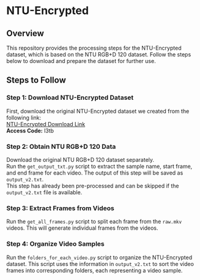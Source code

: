 # NTU-Encrypted

## Overview
This repository provides the processing steps for the NTU-Encrypted dataset, which is based on the NTU RGB+D 120 dataset. Follow the steps below to download and prepare the dataset for further use.

## Steps to Follow

### Step 1: Download NTU-Encrypted Dataset
First, download the original NTU-Encrypted dataset we created from the following link:  
[NTU-Encrypted Download Link](https://pan.baidu.com/s/1BcO7uwanPu-1msp7o1gl3Q?pwd=l3tb)  
**Access Code:** l3tb

### Step 2: Obtain NTU RGB+D 120 Data
Download the original NTU RGB+D 120 dataset separately.  
Run the `get_output_txt.py` script to extract the sample name, start frame, and end frame for each video. The output of this step will be saved as `output_v2.txt`.  
This step has already been pre-processed and can be skipped if the `output_v2.txt` file is available.

### Step 3: Extract Frames from Videos
Run the `get_all_frames.py` script to split each frame from the `raw.mkv` videos. This will generate individual frames from the videos.

### Step 4: Organize Video Samples
Run the `folders_for_each_video.py` script to organize the NTU-Encrypted dataset. This script uses the information in `output_v2.txt` to sort the video frames into corresponding folders, each representing a video sample.

